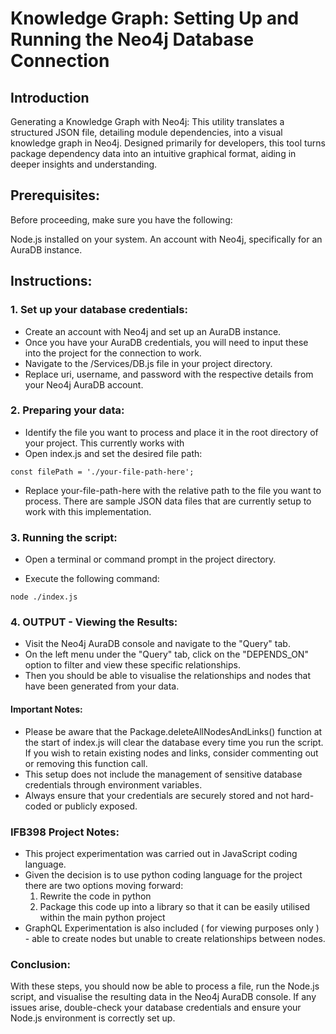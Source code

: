 # Knowledge Graph: Setting Up and Running the Neo4j Database Connection

## Introduction
Generating a Knowledge Graph with Neo4j:
This utility translates a structured JSON file, detailing module dependencies, into a visual knowledge graph in Neo4j. Designed primarily for developers, this tool turns package dependency data into an intuitive graphical format, aiding in deeper insights and understanding.

## Prerequisites:
Before proceeding, make sure you have the following:

Node.js installed on your system.
An account with Neo4j, specifically for an AuraDB instance.

## Instructions:
### 1. Set up your database credentials:
- Create an account with Neo4j and set up an AuraDB instance.
- Once you have your AuraDB credentials, you will need to input these into the project for the connection to work.
- Navigate to the /Services/DB.js file in your project directory.
- Replace uri, username, and password with the respective details from your Neo4j AuraDB account.

### 2. Preparing your data:
- Identify the file you want to process and place it in the root directory of your project. This currently works with
- Open index.js and set the desired file path:

`const filePath = './your-file-path-here';`

- Replace your-file-path-here with the relative path to the file you want to process. There are sample JSON data files that are currently setup to work with this implementation.

### 3. Running the script:
- Open a terminal or command prompt in the project directory.

- Execute the following command:

`node ./index.js`

### 4. OUTPUT - Viewing the Results:
- Visit the Neo4j AuraDB console and navigate to the "Query" tab.
- On the left menu under the "Query" tab, click on the "DEPENDS_ON" option to filter and view these specific relationships.
- Then you should be able to visualise the relationships and nodes that have been generated from your data. 

#### Important Notes:
- Please be aware that the Package.deleteAllNodesAndLinks() function at the start of index.js will clear the database every time you run the script. If you wish to retain existing nodes and links, consider commenting out or removing this function call.
- This setup does not include the management of sensitive database credentials through environment variables. 
- Always ensure that your credentials are securely stored and not hard-coded or publicly exposed.

### IFB398 Project Notes:
- This project experimentation was carried out in JavaScript coding language.
- Given the decision is to use python coding language for the project there are two options moving forward:
    1. Rewrite the code in python
    2. Package this code up into a library so that it can be easily utilised within the main python project
- GraphQL Experimentation is also included ( for viewing purposes only ) - able to create nodes but unable to create relationships between nodes.
  
### Conclusion:
With these steps, you should now be able to process a file, run the Node.js script, and visualise the resulting data
in the Neo4j AuraDB console. If any issues arise, double-check your database credentials and ensure your Node.js environment is correctly set up.
